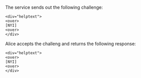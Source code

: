 
The service sends out the following challenge:

~~~~
<div="helptext">
<over>
[NYI]
<over>
</div>
~~~~

Alice accepts the challeng and returns the following response:

~~~~
<div="helptext">
<over>
[NYI]
<over>
</div>
~~~~




